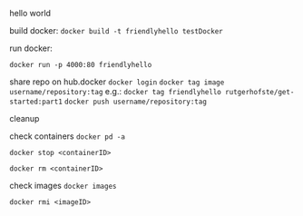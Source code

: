 hello world

build docker:
`docker build -t friendlyhello testDocker`

run docker:

`docker run -p 4000:80 friendlyhello`


share repo on hub.docker
`docker login`
`docker tag image username/repository:tag`
e.g.: `docker tag friendlyhello rutgerhofste/get-started:part1`
`docker push username/repository:tag`





cleanup

check containers
`docker pd -a`


`docker stop <containerID>`

`docker rm <containerID>`

check images
`docker images`

`docker rmi <imageID>`
